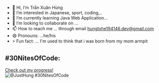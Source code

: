 - 👋 Hi, I’m Trần Xuân Hùng
- 👀 I’m interested in Japanese, sport, coding,..
- 🌱 I’m currently learning Java Web Application...
- 💞️ I’m looking to collaborate on ...
- 📫 How to reach me ... through email hungtxhe194146.dev@gmail.com
- 😄 Pronouns: ...he/his  
- ⚡ Fun fact: ... I'm used to think that i was born from my mom armpit

<!---
HungTXHE194146/HungTXHE194146 is a ✨ special ✨ repository because its `README.md` (this file) appears on your GitHub profile.
You can click the Preview link to take a look at your changes.
--->
## #30NitesOfCode:
  [Check out my progress!](https://www.codedex.io/@JustHung/30-nites-of-code)  
  ![@JustHung #30NitesOfCode](https://www.codedex.io/api/petStatus?user=JustHung)
